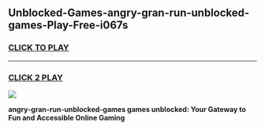 
## Unblocked-Games-angry-gran-run-unblocked-games-Play-Free-i067s
<h3>
<a href="https://premium76.site?title=angry-gran-run-unblocked-games&ref=19M">CLICK TO PLAY</a></h3>
<hr>

<h3>
<a href="https://premium76.site?title=angry-gran-run-unblocked-games&ref=19M">CLICK 2 PLAY</a>
  
</h3>

<a href="https://premium76.site?title=angry-gran-run-unblocked-games&ref=19M"><img src="https://clearcache.store/games.png"></a>


**angry-gran-run-unblocked-games games unblocked: Your Gateway to Fun and Accessible Online Gaming**
